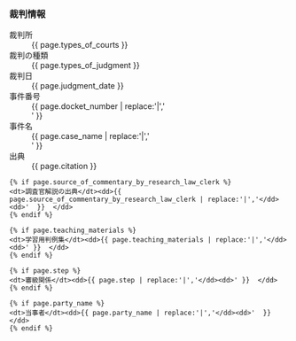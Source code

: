 ### 裁判情報


<dl>
	<dt>裁判所</dt><dd>{{ page.types_of_courts }} </dd>
	<dt>裁判の種類</dt><dd>{{ page.types_of_judgment }}  </dd>
	<dt>裁判日</dt><dd>{{ page.judgment_date }}  </dd>
	<dt>事件番号</dt><dd>{{ page.docket_number | replace:'|','</dd><dd>' }}  </dd>
	<dt>事件名</dt><dd>{{ page.case_name | replace:'|','</dd><dd>' }}  </dd>
	<dt>出典</dt><dd>{{ page.citation }}  </dd>
	
	{% if page.source_of_commentary_by_research_law_clerk %}
	<dt>調査官解説の出典</dt><dd>{{ page.source_of_commentary_by_research_law_clerk | replace:'|','</dd><dd>'  }}  </dd>
	{% endif %}
	
	{% if page.teaching_materials %}
	<dt>学習用判例集</dt><dd>{{ page.teaching_materials | replace:'|','</dd><dd>' }}  </dd>
	{% endif %}
	
	{% if page.step %}
	<dt>審級関係</dt><dd>{{ page.step | replace:'|','</dd><dd>' }}  </dd>
	{% endif %}
	
	{% if page.party_name %}
	<dt>当事者</dt><dd>{{ page.party_name | replace:'|','</dd><dd>'  }}  </dd>
	{% endif %}
</dl>
